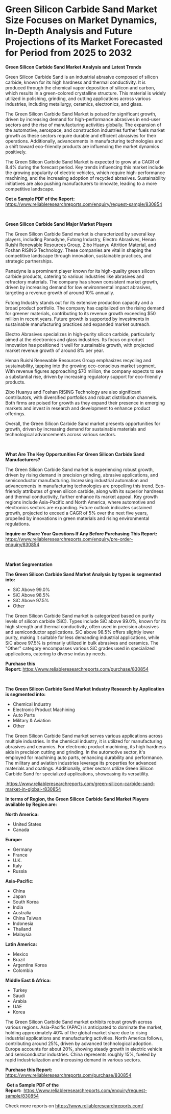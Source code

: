 <p><h1>Green Silicon Carbide Sand Market Size Focuses on Market Dynamics, In-Depth Analysis and Future Projections of its Market Forecasted for Period from 2025 to 2032</h1></p><p><strong>Green Silicon Carbide Sand Market Analysis and Latest Trends</strong></p>
<p><p>Green Silicon Carbide Sand is an industrial abrasive composed of silicon carbide, known for its high hardness and thermal conductivity. It is produced through the chemical vapor deposition of silicon and carbon, which results in a green-colored crystalline structure. This material is widely utilized in polishing, grinding, and cutting applications across various industries, including metallurgy, ceramics, electronics, and glass.</p><p>The Green Silicon Carbide Sand Market is poised for significant growth, driven by increasing demand for high-performance abrasives in end-user sectors and the rise of manufacturing activities globally. The expansion of the automotive, aerospace, and construction industries further fuels market growth as these sectors require durable and efficient abrasives for their operations. Additionally, advancements in manufacturing technologies and a shift toward eco-friendly products are influencing the market dynamics positively.</p><p>The Green Silicon Carbide Sand Market is expected to grow at a CAGR of 8.4% during the forecast period. Key trends influencing this market include the growing popularity of electric vehicles, which require high-performance machining, and the increasing adoption of recycled abrasives. Sustainability initiatives are also pushing manufacturers to innovate, leading to a more competitive landscape.</p></p>
<p><strong>Get a Sample PDF of the Report:&nbsp;</strong> <a href="https://www.reliableresearchreports.com/enquiry/request-sample/830854?utm_campaign=3110&utm_medium=2&utm_source=Github&utm_content=ia&utm_term=25032025&utm_id=green-silicon-carbide-sand">https://www.reliableresearchreports.com/enquiry/request-sample/830854</a></p>
<p>&nbsp;</p>
<p><strong>Green Silicon Carbide Sand Major Market Players</strong></p>
<p><p>The Green Silicon Carbide Sand market is characterized by several key players, including Panadyne, Futong Industry, Electro Abrasives, Henan Ruishi Renewable Resources Group, Zibo Huanyu Attrition Material, and Foshan RISING Technology. These companies are vital in shaping the competitive landscape through innovation, sustainable practices, and strategic partnerships.</p><p>Panadyne is a prominent player known for its high-quality green silicon carbide products, catering to various industries like abrasives and refractory materials. The company has shown consistent market growth, driven by increasing demand for low environmental impact abrasives, targeting a revenue growth of around 10% annually.</p><p>Futong Industry stands out for its extensive production capacity and a broad product portfolio. The company has capitalized on the rising demand for greener materials, contributing to its revenue growth exceeding $50 million in recent years. Future growth is supported by investments in sustainable manufacturing practices and expanded market outreach.</p><p>Electro Abrasives specializes in high-purity silicon carbide, particularly aimed at the electronics and glass industries. Its focus on product innovation has positioned it well for sustainable growth, with projected market revenue growth of around 8% per year.</p><p>Henan Ruishi Renewable Resources Group emphasizes recycling and sustainability, tapping into the growing eco-conscious market segment. With revenue figures approaching $70 million, the company expects to see a substantial rise, driven by increasing regulatory support for eco-friendly products.</p><p>Zibo Huanyu and Foshan RISING Technology are also significant contributors, with diversified portfolios and robust distribution channels. Both firms are poised for growth as they expand their presence in emerging markets and invest in research and development to enhance product offerings.</p><p>Overall, the Green Silicon Carbide Sand market presents opportunities for growth, driven by increasing demand for sustainable materials and technological advancements across various sectors.</p></p>
<p>&nbsp;</p>
<p><strong>What Are The Key Opportunities For Green Silicon Carbide Sand Manufacturers?</strong></p>
<p><p>The Green Silicon Carbide Sand market is experiencing robust growth, driven by rising demand in precision grinding, abrasive applications, and semiconductor manufacturing. Increasing industrial automation and advancements in manufacturing technologies are propelling this trend. Eco-friendly attributes of green silicon carbide, along with its superior hardness and thermal conductivity, further enhance its market appeal. Key growth regions include Asia-Pacific and North America, where automotive and electronics sectors are expanding. Future outlook indicates sustained growth, projected to exceed a CAGR of 5% over the next five years, propelled by innovations in green materials and rising environmental regulations.</p></p>
<p><strong>Inquire or Share Your Questions If Any Before Purchasing This Report:</strong> <a href="https://www.reliableresearchreports.com/enquiry/pre-order-enquiry/830854?utm_campaign=3110&utm_medium=2&utm_source=Github&utm_content=ia&utm_term=25032025&utm_id=green-silicon-carbide-sand">https://www.reliableresearchreports.com/enquiry/pre-order-enquiry/830854</a></p>
<p>&nbsp;</p>
<p><strong>Market Segmentation</strong></p>
<p><strong>The Green Silicon Carbide Sand Market Analysis by types is segmented into:</strong></p>
<p><ul><li>SiC Above 99.0%</li><li>SiC Above 98.5%</li><li>SiC Above 97.5%</li><li>Other</li></ul></p>
<p><p>The Green Silicon Carbide Sand market is categorized based on purity levels of silicon carbide (SiC). Types include SiC above 99.0%, known for its high strength and thermal conductivity, often used in precision abrasives and semiconductor applications. SiC above 98.5% offers slightly lower purity, making it suitable for less demanding industrial applications, while SiC above 97.5% is primarily utilized in bulk abrasives and ceramics. The "Other" category encompasses various SiC grades used in specialized applications, catering to diverse industry needs.</p></p>
<p><strong>Purchase this Report:&nbsp;</strong><a href="https://www.reliableresearchreports.com/purchase/830854?utm_campaign=3110&utm_medium=2&utm_source=Github&utm_content=ia&utm_term=25032025&utm_id=green-silicon-carbide-sand">https://www.reliableresearchreports.com/purchase/830854</a></p>
<p>&nbsp;</p>
<p><strong>The Green Silicon Carbide Sand Market Industry Research by Application is segmented into:</strong></p>
<p><ul><li>Chemical Industry</li><li>Electronic Product Machining</li><li>Auto Parts</li><li>Military & Aviation</li><li>Other</li></ul></p>
<p><p>The Green Silicon Carbide Sand market serves various applications across multiple industries. In the chemical industry, it is utilized for manufacturing abrasives and ceramics. For electronic product machining, its high hardness aids in precision cutting and grinding. In the automotive sector, it's employed for machining auto parts, enhancing durability and performance. The military and aviation industries leverage its properties for advanced materials and coatings. Additionally, other sectors utilize Green Silicon Carbide Sand for specialized applications, showcasing its versatility.</p></p>
<p><a href="https://www.reliableresearchreports.com/green-silicon-carbide-sand-market-in-global-r830854?utm_campaign=3110&utm_medium=2&utm_source=Github&utm_content=ia&utm_term=25032025&utm_id=green-silicon-carbide-sand">&nbsp;https://www.reliableresearchreports.com/green-silicon-carbide-sand-market-in-global-r830854</a></p>
<p><strong>In terms of Region, the Green Silicon Carbide Sand Market Players available by Region are:</strong></p>
<p>
    <p> <strong> North America: </strong>
        <ul>
            <li>United States</li>
            <li>Canada</li>
        </ul>
        </p> 
    <p> <strong> Europe: </strong>
        <ul>
            <li>Germany</li>
            <li>France</li>
            <li>U.K.</li>
            <li>Italy</li>
            <li>Russia</li>
        </ul>
        </p> 
    <p> <strong> Asia-Pacific: </strong>
        <ul>
            <li>China</li>
            <li>Japan</li>
            <li>South Korea</li>
            <li>India</li>
            <li>Australia</li>
            <li>China Taiwan</li>
            <li>Indonesia</li>
            <li>Thailand</li>
            <li>Malaysia</li>
        </ul>
        </p> 
    <p> <strong> Latin America: </strong>
        <ul>
            <li>Mexico</li>
            <li>Brazil</li>
            <li>Argentina Korea</li>
            <li>Colombia</li>
        </ul>
        </p> 
    <p> <strong> Middle East & Africa: </strong>
        <ul>
            <li>Turkey</li>
            <li>Saudi</li>
            <li>Arabia</li>
            <li>UAE</li>
            <li>Korea</li>
        </ul>
    </p>
    </p>
<p><p>The Green Silicon Carbide Sand market exhibits robust growth across various regions. Asia-Pacific (APAC) is anticipated to dominate the market, holding approximately 40% of the global market share due to rising industrial applications and manufacturing activities. North America follows, contributing around 25%, driven by advanced technological adoption. Europe accounts for about 20%, showing steady growth in electric vehicle and semiconductor industries. China represents roughly 15%, fueled by rapid industrialization and increasing demand in various sectors.</p></p>
<p><strong>Purchase this Report: </strong><a href="https://www.reliableresearchreports.com/purchase/830854?utm_campaign=3110&utm_medium=2&utm_source=Github&utm_content=ia&utm_term=25032025&utm_id=green-silicon-carbide-sand">https://www.reliableresearchreports.com/purchase/830854</a></p>
<p>&nbsp;<strong>Get a Sample PDF of the Report:&nbsp;&nbsp;</strong><a href="https://www.reliableresearchreports.com/enquiry/request-sample/830854?utm_campaign=3110&utm_medium=2&utm_source=Github&utm_content=ia&utm_term=25032025&utm_id=green-silicon-carbide-sand">https://www.reliableresearchreports.com/enquiry/request-sample/830854</a></p>
<p><strong></strong></p>
<p>Check more reports on <a href="https://www.reliableresearchreports.com/?utm_campaign=3110&utm_medium=2&utm_source=Github&utm_content=ia&utm_term=25032025&utm_id=green-silicon-carbide-sand">https://www.reliableresearchreports.com/</a></p>